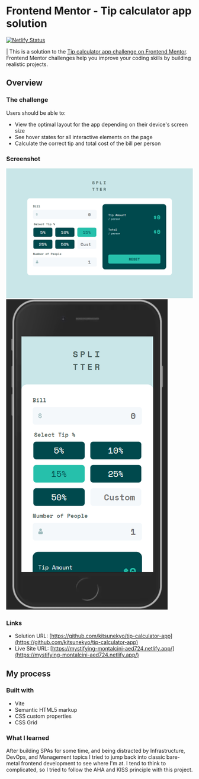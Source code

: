 # Frontend Mentor - Tip calculator app solution

[![Netlify Status](https://api.netlify.com/api/v1/badges/0086c36c-1034-470e-8302-c4dcc1c693d2/deploy-status)](https://app.netlify.com/sites/mystifying-montalcini-aed724/deploys)

| This is a solution to the [Tip calculator app challenge on Frontend Mentor](https://www.frontendmentor.io/challenges/tip-calculator-app-ugJNGbJUX). Frontend Mentor challenges help you improve your coding skills by building realistic projects.

## Overview

### The challenge

Users should be able to:

-   View the optimal layout for the app depending on their device's screen size
-   See hover states for all interactive elements on the page
-   Calculate the correct tip and total cost of the bill per person

### Screenshot

![](./screenshot-lg.png)
![](./screenshot-sm.png)

### Links

-   Solution URL: [https://github.com/kitsunekyo/tip-calculator-app](https://github.com/kitsunekyo/tip-calculator-app)
-   Live Site URL: [https://mystifying-montalcini-aed724.netlify.app/](https://mystifying-montalcini-aed724.netlify.app/)

## My process

### Built with

-   Vite
-   Semantic HTML5 markup
-   CSS custom properties
-   CSS Grid

### What I learned

After building SPAs for some time, and being distracted by Infrastructure, DevOps, and Management topics I tried to jump back into classic bare-metal frontend development to see where I'm at. I tend to think to complicated, so I tried to follow the AHA and KISS principle with this project.
